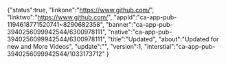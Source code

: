 {"status":true, "linkone":"https://www.github.com/", 
"linktwo":"https://www.github.com/",
"appId":"ca-app-pub-1194618771520741~8290682358",
"banner":"ca-app-pub-3940256099942544/6300978111", 
"native":"ca-app-pub-3940256099942544/6300978111",
"title":"Updated", "about":"Updated for new and More Videos", 
"update":"", "version":1, 
"interstial":"ca-app-pub-3940256099942544/1033173712" }
